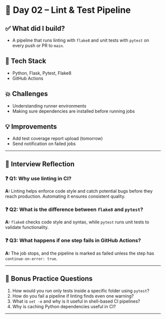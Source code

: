 # 📅 Day 02 – Lint & Test Pipeline

## ✅ What did I build?

- A pipeline that runs linting with `flake8` and unit tests with `pytest` on every push or PR to `main`.

## 🔧 Tech Stack

- Python, Flask, Pytest, Flake8
- GitHub Actions

## 💥 Challenges

- Understanding runner environments
- Making sure dependencies are installed before running jobs

## 💡 Improvements

- Add test coverage report upload (tomorrow)
- Send notification on failed jobs

---

## 🎯 Interview Reflection

### ❓ Q1: Why use linting in CI?

**A:** Linting helps enforce code style and catch potential bugs before they reach production. Automating it ensures consistent quality.

### ❓ Q2: What is the difference between `flake8` and `pytest`?

**A:** `flake8` checks code style and syntax, while `pytest` runs unit tests to validate functionality.

### ❓ Q3: What happens if one step fails in GitHub Actions?

**A:** The job stops, and the pipeline is marked as failed unless the step has `continue-on-error: true`.

---

## 🧪 Bonus Practice Questions

1. How would you run only tests inside a specific folder using `pytest`?
2. How do you fail a pipeline if linting finds even one warning?
3. What is `set -e` and why is it useful in shell-based CI pipelines?
4. Why is caching Python dependencies useful in CI?

---

